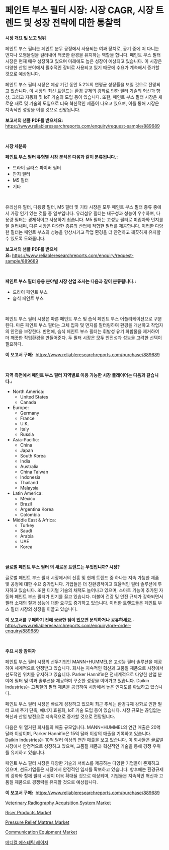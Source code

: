 <p><h1>페인트 부스 필터 시장: 시장 CAGR, 시장 트렌드 및 성장 전략에 대한 통찰력</h1></p><p><strong>시장 개요 및 보고 범위</strong></p>
<p><p>페인트 부스 필터는 페인트 분무 공정에서 사용되는 여과 장치로, 공기 중에 떠 다니는 먼지나 오염물질을 걸러내어 깨끗한 환경을 유지하는 역할을 합니다. 페인트 부스 필터 시장은 현재 매우 성장하고 있으며 미래에도 높은 성장이 예상되고 있습니다. 이 시장은 다양한 산업 분야에서 필수적인 장비로 사용되고 있기 때문에 수요가 계속해서 증가할 것으로 예상됩니다.</p><p>페인트 부스 필터 시장은 예상 기간 동안 5.2%의 연평균 성장률을 보일 것으로 전망되고 있습니다. 이 시장의 최신 트렌드는 환경 규제의 강화로 인한 필터 기술의 혁신과 향상, 그리고 자동화 및 IoT 기술의 도입 등이 있습니다. 또한, 페인트 부스 필터 시장은 새로운 재료 및 기술의 도입으로 더욱 혁신적인 제품이 나오고 있으며, 이를 통해 시장은 지속적인 성장을 이룰 것으로 전망됩니다.</p></p>
<p><strong>보고서의 샘플 PDF를 받으세요:</strong> <a href="https://www.reliableresearchreports.com/enquiry/request-sample/889689">https://www.reliableresearchreports.com/enquiry/request-sample/889689</a></p>
<p>&nbsp;</p>
<p><strong>시장 세분화</strong></p>
<p><strong>페인트 부스 필터 유형별 시장 분석은 다음과 같이 분류됩니다.:</strong></p>
<p><ul><li>드라이 글라스 파이버 필터</li><li>판지 필터</li><li>M5 필터</li><li>기타</li></ul></p>
<p>&nbsp;</p>
<p><p>유리섬유 필터, 다용량 필터, M5 필터 및 기타 시장은 모두 페인트 부스 필터 종류 중에서 가장 인기 있는 것들 중 일부입니다. 유리섬유 필터는 내구성과 성능이 우수하며, 다용량 필터는 경제적이고 사용하기 쉽습니다. M5 필터는 고성능 필터로 미립자와 먼지를 잘 걸러내며, 다른 시장은 다양한 종류의 산업에 적합한 필터를 제공합니다. 이러한 다양한 필터는 페인트 부스의 성능을 향상시키고 작업 환경을 더 안전하고 깨끗하게 유지할 수 있도록 도와줍니다.</p></p>
<p><strong>보고서의 샘플 PDF를 받으세요:</strong>&nbsp;<a href="https://www.reliableresearchreports.com/enquiry/request-sample/889689">https://www.reliableresearchreports.com/enquiry/request-sample/889689</a></p>
<p>&nbsp;</p>
<p><strong> 페인트 부스 필터 응용 분야별 시장 산업 조사는 다음과 같이 분류됩니다.:</strong></p>
<p><ul><li>드라이 페인트 부스</li><li>습식 페인트 부스</li></ul></p>
<p>&nbsp;</p>
<p><p>페인트 부스 필터 시장은 마른 페인트 부스 및 습식 페인트 부스 어플리케이션으로 구분된다. 마른 페인트 부스 필터는 고체 입자 및 먼지를 필터링하여 환경을 개선하고 작업자의 안전을 보장한다. 반면에, 습식 페인트 부스 필터는 휘발성 유기 화합물을 제거하여 더 깨끗한 작업환경을 만들어준다. 두 필터 시장은 모두 안전성과 성능을 고려한 선택이 필요하다.</p></p>
<p><strong>이 보고서 구매:</strong>&nbsp; <a href="https://www.reliableresearchreports.com/purchase/889689">https://www.reliableresearchreports.com/purchase/889689</a></p>
<p>&nbsp;</p>
<p><strong>지역 측면에서 페인트 부스 필터 지역별로 이용 가능한 시장 플레이어는 다음과 같습니다.:</strong></p>
<p><ul>
    <li>
        North America:
        <ul>
            <li>United States</li>
            <li>Canada</li>
        </ul>
    </li>
    <li>
        Europe:
        <ul>
            <li>Germany</li>
            <li>France</li>
            <li>U.K.</li>
            <li>Italy</li>
            <li>Russia</li>
        </ul>
    </li>
    <li>
        Asia-Pacific:
        <ul>
            <li>China</li>
            <li>Japan</li>
            <li>South Korea</li>
            <li>India</li>
            <li>Australia</li>
            <li>China Taiwan</li>
            <li>Indonesia</li>
            <li>Thailand</li>
            <li>Malaysia</li>
        </ul>
    </li>
    <li>
        Latin America:
        <ul>
            <li>Mexico</li>
            <li>Brazil</li>
            <li>Argentina Korea</li>
            <li>Colombia</li>
        </ul>
    </li>
    <li>
        Middle East & Africa:
        <ul>
            <li>Turkey</li>
            <li>Saudi</li>
            <li>Arabia</li>
            <li>UAE</li>
            <li>Korea</li>
        </ul>
    </li>
    </ul></p>
<p>&nbsp;</p>
<p><strong>글로벌 페인트 부스 필터 의 새로운 트렌드는 무엇입니까? 시장?</strong></p>
<p><p>글로벌 페인트 부스 필터 시장에서의 신흥 및 현재 트렌드 중 하나는 지속 가능한 제품 및 공정에 대한 수요 증가입니다. 기업들은 더 친환경적이고 효율적인 필터 솔루션에 투자하고 있습니다. 또한 디지털 기술의 채택도 늘어나고 있으며, 스마트 기능이 추가된 자동화 페인트 부스 필터가 인기를 끌고 있습니다. 더불어 건강 및 안전 규제가 강화되면서 필터 소재의 질과 성능에 대한 요구도 증가하고 있습니다. 이러한 트렌드들은 페인트 부스 필터 시장의 성장을 이끌고 있습니다.</p></p>
<p><strong>이 보고서를 구매하기 전에 궁금한 점이 있으면 문의하거나 공유하세요.</strong>- <a href="https://www.reliableresearchreports.com/enquiry/pre-order-enquiry/889689">https://www.reliableresearchreports.com/enquiry/pre-order-enquiry/889689</a></p>
<p>&nbsp;</p>
<p><strong>주요 시장 참여자</strong></p>
<p><p>페인트 부스 필터 시장의 선두기업인 MANN+HUMMEL은 고성능 필터 솔루션을 제공하여 세계적으로 인정받고 있습니다. 회사는 지속적인 혁신과 고품질 제품으로 시장에서 선도적인 위치를 유지하고 있습니다. Parker Hannifin은 전세계적으로 다양한 산업 분야에 필터 및 여과 솔루션을 제공하며 꾸준한 성장을 이어가고 있습니다. Daikin Industries는 고품질의 필터 제품을 공급하여 시장에서 높은 인지도를 확보하고 있습니다.</p><p>페인트 부스 필터 시장은 빠르게 성장하고 있으며 최근 추세는 환경규제 강화로 인한 필터 교체 주기 단축, 에너지 효율화, IoT 기술 도입 등이 있습니다. 시장 규모는 끊임없는 혁신과 산업 발전으로 지속적으로 증가할 것으로 전망됩니다.</p><p>다음은 위 열거된 회사들의 매출 규모입니다. MANN+HUMMEL의 연간 매출은 20억 달러 이상이며, Parker Hannifin은 15억 달러 이상의 매출을 기록하고 있습니다. Daikin Industries는 10억 달러 이상의 연간 매출을 보고 있습니다. 이 회사들은 글로벌 시장에서 안정적으로 성장하고 있으며, 고품질 제품과 혁신적인 기술을 통해 경쟁 우위를 유지하고 있습니다.</p><p>페인트 부스 필터 시장은 다양한 기술과 서비스를 제공하는 다양한 기업들이 존재하고 있으며, 선도기업들은 시장에서 안정적인 입지를 확보하고 있습니다. 향후에는 환경규제의 강화와 함께 필터 시장이 더욱 확대될 것으로 예상되며, 기업들은 지속적인 혁신과 고품질 제품으로 경쟁력을 유지할 것으로 예상됩니다.</p></p>
<p><strong>이 보고서 구매:</strong>&nbsp;&nbsp;<a href="https://www.reliableresearchreports.com/purchase/889689">https://www.reliableresearchreports.com/purchase/889689</a></p>
<p><p><a href="https://issuu.com/reportprime-2/docs/veterinary-radiography-acquisition-system-market-s">Veterinary Radiography Acquisition System Market</a></p><p><a href="https://github.com/castoriffic/Market-Research-Report-List-3/blob/main/riser-products-market.md">Riser Products Market</a></p><p><a href="https://automatic-knee-4c7.notion.site/Pressure-Relief-Mattres-Market-Size-Market-Share-and-Global-Market-Analysis-Report-2024-2031-efd75e216cba4b08bc5fc465990b2239">Pressure Relief Mattres Market</a></p><p><a href="https://view.publitas.com/reportprime-1/communication-equipment-market-insights-market-players-and-forecast-till-2031/">Communication Equipment Market</a></p><p><a href="https://github.com/nuekbpymrrz5/Market-Research-Report-List-1/blob/main/73055622050.md">메디컬 에스테틱 레이저</a></p></p>
